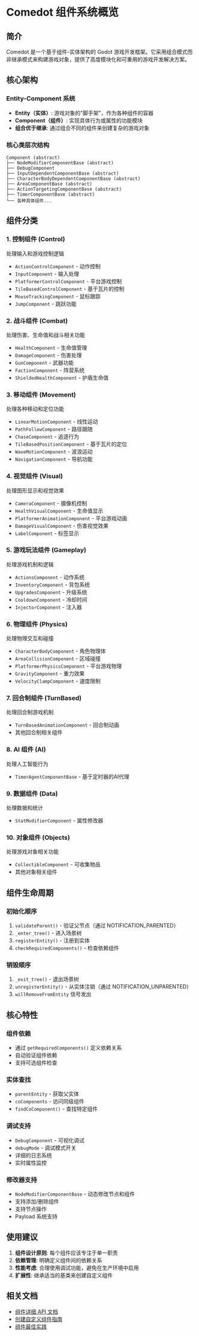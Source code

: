 # Comedot 组件系统概览

## 简介

Comedot 是一个基于组件-实体架构的 Godot 游戏开发框架。它采用组合模式而非继承模式来构建游戏对象，提供了高度模块化和可重用的游戏开发解决方案。

## 核心架构

### Entity-Component 系统

- **Entity（实体）**: 游戏对象的"脚手架"，作为各种组件的容器
- **Component（组件）**: 实现具体行为或属性的功能模块
- **组合优于继承**: 通过组合不同的组件来创建复杂的游戏对象

### 核心类层次结构

```
Component (abstract)
├── NodeModifierComponentBase (abstract)
├── DebugComponent
├── InputDependentComponentBase (abstract)
├── CharacterBodyDependentComponentBase (abstract)
├── AreaComponentBase (abstract)
├── ActionTargetingComponentBase (abstract)
├── TimerComponentBase (abstract)
└── 各种具体组件...
```

## 组件分类

### 1. 控制组件 (Control)
处理输入和游戏控制逻辑
- `ActionControlComponent` - 动作控制
- `InputComponent` - 输入处理
- `PlatformerControlComponent` - 平台游戏控制
- `TileBasedControlComponent` - 基于瓦片的控制
- `MouseTrackingComponent` - 鼠标跟踪
- `JumpComponent` - 跳跃功能

### 2. 战斗组件 (Combat)
处理伤害、生命值和战斗相关功能
- `HealthComponent` - 生命值管理
- `DamageComponent` - 伤害处理
- `GunComponent` - 武器功能
- `FactionComponent` - 阵营系统
- `ShieldedHealthComponent` - 护盾生命值

### 3. 移动组件 (Movement)
处理各种移动和定位功能
- `LinearMotionComponent` - 线性运动
- `PathFollowComponent` - 路径跟随
- `ChaseComponent` - 追逐行为
- `TileBasedPositionComponent` - 基于瓦片的定位
- `WaveMotionComponent` - 波浪运动
- `NavigationComponent` - 导航功能

### 4. 视觉组件 (Visual)
处理图形显示和视觉效果
- `CameraComponent` - 摄像机控制
- `HealthVisualComponent` - 生命值显示
- `PlatformerAnimationComponent` - 平台游戏动画
- `DamageVisualComponent` - 伤害视觉效果
- `LabelComponent` - 标签显示

### 5. 游戏玩法组件 (Gameplay)
处理游戏机制和逻辑
- `ActionsComponent` - 动作系统
- `InventoryComponent` - 背包系统
- `UpgradesComponent` - 升级系统
- `CooldownComponent` - 冷却时间
- `InjectorComponent` - 注入器

### 6. 物理组件 (Physics)
处理物理交互和碰撞
- `CharacterBodyComponent` - 角色物理体
- `AreaCollisionComponent` - 区域碰撞
- `PlatformerPhysicsComponent` - 平台游戏物理
- `GravityComponent` - 重力效果
- `VelocityClampComponent` - 速度限制

### 7. 回合制组件 (TurnBased)
处理回合制游戏机制
- `TurnBasedAnimationComponent` - 回合制动画
- 其他回合制相关组件

### 8. AI 组件 (AI)
处理人工智能行为
- `TimerAgentComponentBase` - 基于定时器的AI代理

### 9. 数据组件 (Data)
处理数据和统计
- `StatModifierComponent` - 属性修改器

### 10. 对象组件 (Objects)
处理游戏对象相关功能
- `CollectibleComponent` - 可收集物品
- 其他对象相关组件

## 组件生命周期

### 初始化顺序
1. `validateParent()` - 验证父节点（通过 NOTIFICATION_PARENTED）
2. `_enter_tree()` - 进入场景树
3. `registerEntity()` - 注册到实体
4. `checkRequiredComponents()` - 检查依赖组件

### 销毁顺序
1. `_exit_tree()` - 退出场景树
2. `unregisterEntity()` - 从实体注销（通过 NOTIFICATION_UNPARENTED）
3. `willRemoveFromEntity` 信号发出

## 核心特性

### 组件依赖
- 通过 `getRequiredComponents()` 定义依赖关系
- 自动验证组件依赖
- 支持可选组件检查

### 实体查找
- `parentEntity` - 获取父实体
- `coComponents` - 访问同级组件
- `findCoComponent()` - 查找特定组件

### 调试支持
- `DebugComponent` - 可视化调试
- `debugMode` - 调试模式开关
- 详细的日志系统
- 实时属性监控

### 修改器支持
- `NodeModifierComponentBase` - 动态修改节点和组件
- 支持添加/删除组件
- 支持节点操作
- Payload 系统支持

## 使用建议

1. **组件设计原则**: 每个组件应该专注于单一职责
2. **依赖管理**: 明确定义组件间的依赖关系
3. **性能考虑**: 合理使用调试功能，避免在生产环境中启用
4. **扩展性**: 继承适当的基类来创建自定义组件

## 相关文档

- [组件详细 API 文档](Components-API.md)
- [创建自定义组件指南](Creating-Custom-Components.md)
- [组件最佳实践](Components-Best-Practices.md) 